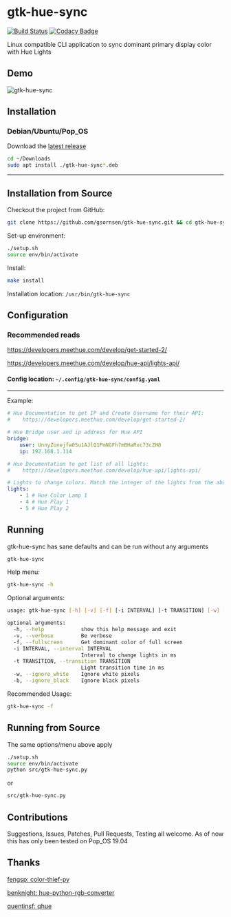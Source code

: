 # gtk-hue-sync 

[![Build Status](https://travis-ci.org/gsornsen/gtk-hue-sync.svg?branch=master)](https://travis-ci.org/gsornsen/gtk-hue-sync)
[![Codacy Badge](https://api.codacy.com/project/badge/Grade/26cf2a91e5ff47608bef298d765a994f)](https://www.codacy.com/manual/gsornsen/gtk-hue-sync?utm_source=github.com&amp;utm_medium=referral&amp;utm_content=gsornsen/gtk-hue-sync&amp;utm_campaign=Badge_Grade)

Linux compatible CLI application to sync dominant primary display color with Hue Lights

## Demo

![gtk-hue-sync](media/gtk-hue-sync.gif)

## Installation

### Debian/Ubuntu/Pop_OS

Download the [latest release](https://github.com/gsornsen/gtk-hue-sync/releases/latest)

```bash
cd ~/Downloads
sudo apt install ./gtk-hue-sync*.deb
```

***

## Installation from Source

Checkout the project from GitHub:

```bash
git clone https://github.com/gsornsen/gtk-hue-sync.git && cd gtk-hue-sync
```

Set-up environment:

```bash
./setup.sh
source env/bin/activate
```

Install:

```bash
make install
```

Installation location: `/usr/bin/gtk-hue-sync`

## Configuration

### Recommended reads

<https://developers.meethue.com/develop/get-started-2/>

<https://developers.meethue.com/develop/hue-api/lights-api/>

#### Config location: `~/.config/gtk-hue-sync/config.yaml`

***

Example:

```yaml
# Hue Documentation to get IP and Create Username for their API:
#    https://developers.meethue.com/develop/get-started-2/

# Hue Bridge user and ip address for Hue API
bridge:
    user: UnnyZonejfw0Su1AJlQ1PmNGFh7mBHaRxc73cZH0
    ip: 192.168.1.114

# Hue Documentation to get list of all lights:
#    https://developers.meethue.com/develop/hue-api/lights-api/

# Lights to change colors. Match the integer of the lights from the above step to create a list of lights you would like to change colors
lights:
    - 1 # Hue Color Lamp 1
    - 4 # Hue Play 1
    - 5 # Hue Play 2
```

## Running

gtk-hue-sync has sane defaults and can be run without any arguments

```bash
gtk-hue-sync
```

Help menu:

```bash
gtk-hue-sync -h
```

Optional arguments:

```bash
usage: gtk-hue-sync [-h] [-v] [-f] [-i INTERVAL] [-t TRANSITION] [-w] [-b]

optional arguments:
  -h, --help            show this help message and exit
  -v, --verbose         Be verbose
  -f, --fullscreen      Get dominant color of full screen
  -i INTERVAL, --interval INTERVAL
                        Interval to change lights in ms
  -t TRANSITION, --transition TRANSITION
                        Light transition time in ms
  -w, --ignore_white    Ignore white pixels
  -b, --ignore_black    Ignore black pixels
```

Recommended Usage:

```bash
gtk-hue-sync -f
```

## Running from Source

The same options/menu above apply

```bash
./setup.sh
source env/bin/activate
python src/gtk-hue-sync.py
```

or

```bash
src/gtk-hue-sync.py
```

## Contributions

Suggestions, Issues, Patches, Pull Requests, Testing all welcome. As of now this has only been tested on Pop_OS 19.04

## Thanks

[fengsp: color-thief-py](https://github.com/fengsp/color-thief-py)

[benknight: hue-python-rgb-converter](https://github.com/benknight/hue-python-rgb-converter)

[quentinsf: qhue](https://github.com/quentinsf/qhue)
